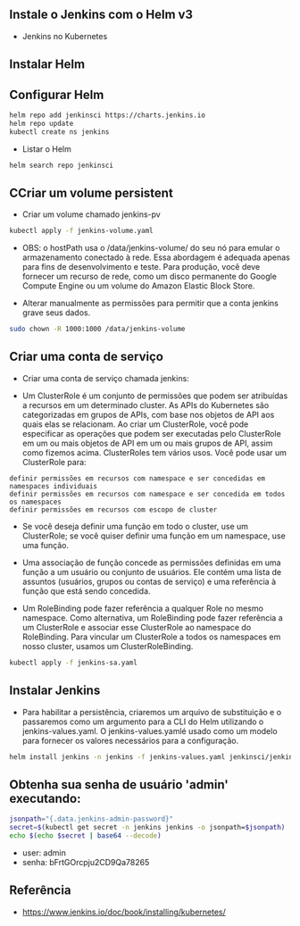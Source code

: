 ## Instale o Jenkins com o Helm v3

- Jenkins no Kubernetes

## Instalar Helm

## Configurar Helm

```bash
helm repo add jenkinsci https://charts.jenkins.io
helm repo update
kubectl create ns jenkins 
```

- Listar o Helm
```bash
helm search repo jenkinsci
```

## CCriar um volume persistent
- Criar um volume chamado jenkins-pv

```bash
kubectl apply -f jenkins-volume.yaml
```

- OBS: o hostPath usa o /data/jenkins-volume/ do seu nó para emular o armazenamento conectado à rede. Essa abordagem é adequada apenas para fins de desenvolvimento e teste. Para produção, você deve fornecer um recurso de rede, como um disco permanente do Google Compute Engine ou um volume do Amazon Elastic Block Store.

- Alterar manualmente as permissões para permitir que a conta jenkins grave seus dados.

```bash
sudo chown -R 1000:1000 /data/jenkins-volume
```

## Criar uma conta de serviço
- Criar uma conta de serviço chamada jenkins:

- Um ClusterRole é um conjunto de permissões que podem ser atribuídas a recursos em um determinado cluster. As APIs do Kubernetes são categorizadas em grupos de APIs, com base nos objetos de API aos quais elas se relacionam. Ao criar um ClusterRole, você pode especificar as operações que podem ser executadas pelo ClusterRole em um ou mais objetos de API em um ou mais grupos de API, assim como fizemos acima. ClusterRoles tem vários usos. Você pode usar um ClusterRole para:

```console
definir permissões em recursos com namespace e ser concedidas em namespaces individuais
definir permissões em recursos com namespace e ser concedida em todos os namespaces
definir permissões em recursos com escopo de cluster
```
- Se você deseja definir uma função em todo o cluster, use um ClusterRole; se você quiser definir uma função em um namespace, use uma função.

- Uma associação de função concede as permissões definidas em uma função a um usuário ou conjunto de usuários. Ele contém uma lista de assuntos (usuários, grupos ou contas de serviço) e uma referência à função que está sendo concedida.

- Um RoleBinding pode fazer referência a qualquer Role no mesmo namespace. Como alternativa, um RoleBinding pode fazer referência a um ClusterRole e associar esse ClusterRole ao namespace do RoleBinding. Para vincular um ClusterRole a todos os namespaces em nosso cluster, usamos um ClusterRoleBinding.

```bash
kubectl apply -f jenkins-sa.yaml
```

## Instalar Jenkins

- Para habilitar a persistência, criaremos um arquivo de substituição e o passaremos como um argumento para a CLI do Helm utilizando o jenkins-values.yaml. O jenkins-values.yamlé usado como um modelo para fornecer os valores necessários para a configuração.

```bash
helm install jenkins -n jenkins -f jenkins-values.yaml jenkinsci/jenkins
```
## Obtenha sua senha de usuário 'admin' executando:
```bash
jsonpath="{.data.jenkins-admin-password}"
secret=$(kubectl get secret -n jenkins jenkins -o jsonpath=$jsonpath)
echo $(echo $secret | base64 --decode)
```

- user: admin
- senha: bFrtGOrcpju2CD9Qa78265

## Referência
- https://www.jenkins.io/doc/book/installing/kubernetes/